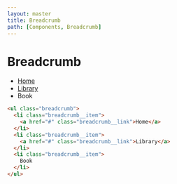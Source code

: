 ```yaml
---
layout: master
title: Breadcrumb
path: [Components, Breadcrumb]
---
```


# Breadcrumb

<section class="snippet">
  <div class="snippet__preview">
    <ul class="breadcrumb">
      <li class="breadcrumb__item">
        <a href="#" class="breadcrumb__link">Home</a>
      </li>
      <li class="breadcrumb__item">
        <a href="#" class="breadcrumb__link">Library</a>
      </li>
      <li class="breadcrumb__item">
        Book
      </li>
    </ul>
  </div>
  <div class="snippet__source">

```html
<ul class="breadcrumb">
  <li class="breadcrumb__item">
    <a href="#" class="breadcrumb__link">Home</a>
  </li>
  <li class="breadcrumb__item">
    <a href="#" class="breadcrumb__link">Library</a>
  </li>
  <li class="breadcrumb__item">
    Book
  </li>
</ul>
```

  </div>
</section>
